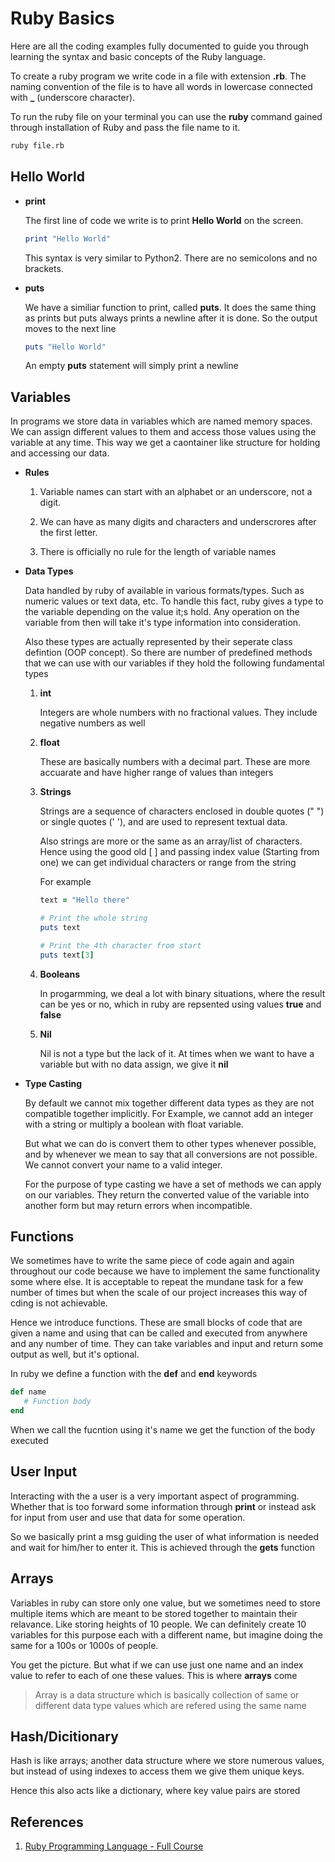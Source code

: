 # Ruby Basics

Here are all the coding examples fully documented to guide you through learning the syntax and basic concepts of the Ruby language.

To create a ruby program we write code in a file with extension **.rb**. The naming convention of the file is to have all words in lowercase connected with **\_** (underscore character).

To run the ruby file on your terminal you can use the **ruby** command gained through installation of Ruby and pass the file name to it.

```bash
ruby file.rb
```

## Hello World

- **print**

  The first line of code we write is to print **Hello World** on the screen.

  ```rb
  print "Hello World"
  ```

  This syntax is very similar to Python2. There are no semicolons and no brackets.

- **puts**

  We have a similiar function to print, called **puts**. It does the same thing as prints but puts always prints a newline after it is done. So the output moves to the next line

  ```rb
  puts "Hello World"
  ```

  An empty **puts** statement will simply print a newline

## Variables

In programs we store data in variables which are named memory spaces. We can assign different values to them and access those values using the variable at any time. This way we get a caontainer like structure for holding and accessing our data.

- **Rules**

  1. Variable names can start with an alphabet or an underscore, not a digit.

  2. We can have as many digits and characters and underscrores after the first letter.

  3. There is officially no rule for the length of variable names

- **Data Types**

  Data handled by ruby of available in various formats/types. Such as numeric values or text data, etc. To handle this fact, ruby gives a type to the variable depending on the value it;s hold. Any operation on the variable from then will take it's type information into consideration.

  Also these types are actually represented by their seperate class defintion (OOP concept). So there are number of predefined methods that we can use with our variables if they hold the following fundamental types

  1. **int**

     Integers are whole numbers with no fractional values. They include negative numbers as well

  2. **float**

     These are basically numbers with a decimal part. These are more accuarate and have higher range of values than integers

  3. **Strings**

     Strings are a sequence of characters enclosed in double quotes (" ") or single quotes (' '), and are used to represent textual data.

     Also strings are more or the same as an array/list of characters. Hence using the good old [ ] and passing index value (Starting from one) we can get individual characters or range from the string

     For example

     ```rb
     text = "Hello there"

     # Print the whole string
     puts text

     # Print the 4th character from start
     puts text[3]
     ```

  4. **Booleans**

     In progarmming, we deal a lot with binary situations, where the result can be yes or no, which in ruby are repsented using values **true** and **false**

  5. **Nil**

     Nil is not a type but the lack of it. At times when we want to have a variable but with no data assign, we give it **nil**

- **Type Casting**

  By default we cannot mix together different data types as they are not compatible together implicitly. For Example, we cannot add an integer with a string or multiply a boolean with float variable.

  But what we can do is convert them to other types whenever possible, and by whenever we mean to say that all conversions are not possible. We cannot convert your name to a valid integer.

  For the purpose of type casting we have a set of methods we can apply on our variables. They return the converted value of the variable into another form but may return errors when incompatible.

## Functions

We sometimes have to write the same piece of code again and again throughout our code because we have to implement the same functionality some where else. It is acceptable to repeat the mundane task for a few number of times but when the scale of our project increases this way of cding is not achievable.

Hence we introduce functions. These are small blocks of code that are given a name and using that can be called and executed from anywhere and any number of time. They can take variables and input and return some output as well, but it's optional.

In ruby we define a function with the **def** and **end** keywords

```rb
def name
   # Function body
end
```

When we call the fucntion using it's name we get the function of the body executed

## User Input

Interacting with the a user is a very important aspect of programming. Whether that is too forward some information through **print** or instead ask for input from user and use that data for some operation.

So we basically print a msg guiding the user of what information is needed and wait for him/her to enter it. This is achieved through the **gets** function

## Arrays

Variables in ruby can store only one value, but we sometimes need to store multiple items which are meant to be stored together to maintain their relavance. Like storing heights of 10 people. We can definitely create 10 variables for this purpose each with a different name, but imagine doing the same for a 100s or 1000s of people.

You get the picture. But what if we can use just one name and an index value to refer to each of one these values. This is where **arrays** come

> Array is a data structure which is basically collection of same or different data type values which are refered using the same name

## Hash/Dicitionary

Hash is like arrays; another data structure where we store numerous values, but instead of using indexes to access them we give them unique keys.

Hence this also acts like a dictionary, where key value pairs are stored

## References

1. [Ruby Programming Language - Full Course](https://www.youtube.com/watch?v=t_ispmWmdjY)
